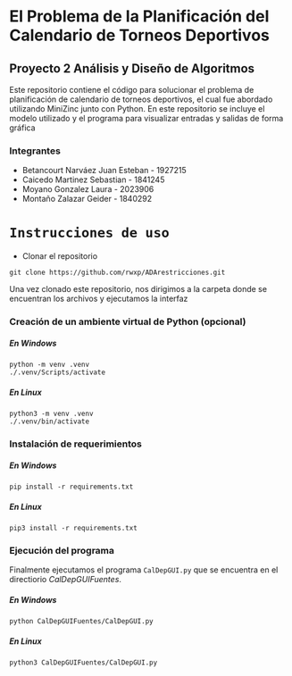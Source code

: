 # El Problema de la Planificación del Calendario de Torneos Deportivos
## Proyecto 2 Análisis y Diseño de Algoritmos

Este repositorio contiene el código para solucionar el problema de planificación de calendario de torneos deportivos, el cual fue abordado utilizando MiniZinc junto con Python. En este repositorio se incluye el modelo utilizado y el programa para visualizar entradas y salidas de forma gráfica

### Integrantes
- Betancourt Narváez Juan Esteban - 1927215
- Caicedo Martinez Sebastian - 1841245
- Moyano Gonzalez Laura - 2023906
- Montaño Zalazar Geider - 1840292

# ```Instrucciones de uso```
- Clonar el repositorio
```
git clone https://github.com/rwxp/ADArestricciones.git
```

Una vez clonado este repositorio, nos dirigimos a la carpeta donde se encuentran los archivos y ejecutamos la interfaz
### Creación de un ambiente virtual de Python (opcional)

##### En Windows
```
python -m venv .venv
./.venv/Scripts/activate
```
##### En Linux
```
python3 -m venv .venv
./.venv/bin/activate
```

### Instalación de requerimientos

##### En Windows
```
pip install -r requirements.txt
```
##### En Linux
```
pip3 install -r requirements.txt
```

### Ejecución del programa
Finalmente ejecutamos el programa ```CalDepGUI.py``` que se encuentra en el directiorio _CalDepGUIFuentes_.
##### En Windows
```
python CalDepGUIFuentes/CalDepGUI.py
```
##### En Linux
```
python3 CalDepGUIFuentes/CalDepGUI.py
```